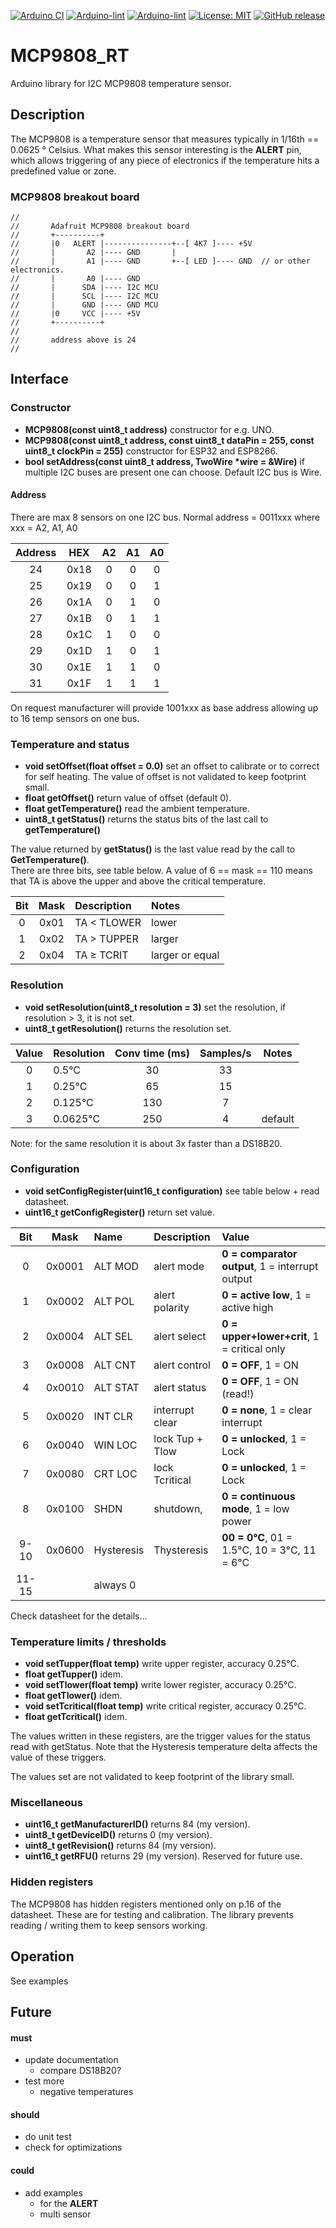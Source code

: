 
[![Arduino CI](https://github.com/RobTillaart/MCP9808_RT/workflows/Arduino%20CI/badge.svg)](https://github.com/marketplace/actions/arduino_ci)
[![Arduino-lint](https://github.com/RobTillaart/MCP9808_RT/actions/workflows/arduino-lint.yml/badge.svg)](https://github.com/RobTillaart/MCP9808_RT/actions/workflows/arduino-lint.yml)
[![Arduino-lint](https://github.com/RobTillaart/MCP9808_RT/actions/workflows/arduino-lint.yml/badge.svg)](https://github.com/RobTillaart/MCP9808_RT/actions/workflows/arduino-lint.yml)
[![License: MIT](https://img.shields.io/badge/license-MIT-green.svg)](https://github.com/RobTillaart/MCP9808_RT/blob/master/LICENSE)
[![GitHub release](https://img.shields.io/github/release/RobTillaart/MCP9808_RT.svg?maxAge=3600)](https://github.com/RobTillaart/MCP9808_RT/releases)


# MCP9808_RT

Arduino library for I2C MCP9808 temperature sensor.


## Description

The MCP9808 is a temperature sensor that measures typically in 1/16th == 0.0625 ° Celsius.
What makes this sensor interesting is the **ALERT** pin, which allows triggering of any piece
of electronics if the temperature hits a predefined value or zone.


### MCP9808 breakout board
```
//
//       Adafruit MCP9808 breakout board
//       +----------+
//       |0   ALERT |---------------+--[ 4K7 ]---- +5V
//       |       A2 |---- GND       |
//       |       A1 |---- GND       +--[ LED ]---- GND  // or other electronics.
//       |       A0 |---- GND
//       |      SDA |---- I2C MCU
//       |      SCL |---- I2C MCU
//       |      GND |---- GND MCU
//       |0     VCC |---- +5V
//       +----------+
//
//       address above is 24
//
```


## Interface

### Constructor

- **MCP9808(const uint8_t address)** constructor for e.g. UNO.
- **MCP9808(const uint8_t address, const uint8_t dataPin = 255, const uint8_t clockPin = 255)** constructor for ESP32 and ESP8266.
- **bool setAddress(const uint8_t address, TwoWire \*wire = &Wire)** if multiple I2C buses are present one can choose.
Default I2C bus is Wire.


#### Address

There are max 8 sensors on one I2C bus.
Normal address = 0011xxx where xxx = A2, A1, A0  

| Address |  HEX   |  A2  |  A1  |  A0  |
|:-------:|:------:|:----:|:----:|:----:|
|    24   |  0x18  |  0   |  0   |  0   |
|    25   |  0x19  |  0   |  0   |  1   |
|    26   |  0x1A  |  0   |  1   |  0   |
|    27   |  0x1B  |  0   |  1   |  1   |
|    28   |  0x1C  |  1   |  0   |  0   |
|    29   |  0x1D  |  1   |  0   |  1   |
|    30   |  0x1E  |  1   |  1   |  0   |
|    31   |  0x1F  |  1   |  1   |  1   |

On request manufacturer will provide 1001xxx as base address 
allowing up to 16 temp sensors on one bus.


### Temperature and status

- **void setOffset(float offset = 0.0)** set an offset to calibrate or to correct for self heating. 
The value of offset is not validated to keep footprint small.
- **float getOffset()** return value of offset (default 0).
- **float getTemperature()** read the ambient temperature.
- **uint8_t getStatus()** returns the status bits of the last call to **getTemperature()**

The value returned by **getStatus()** is the last value read by the call to **GetTemperature()**.  
There are three bits, see table below. 
A value of 6 == mask == 110 means that TA is above the upper and above the critical temperature.

|  Bit  |  Mask  |  Description  |  Notes           |
|:-----:|:------:|:--------------|:-----------------|
|   0   |  0x01  |  TA < TLOWER  |  lower           |
|   1   |  0x02  |  TA > TUPPER  |  larger          |
|   2   |  0x04  |  TA ≥ TCRIT   |  larger or equal |


### Resolution

- **void setResolution(uint8_t resolution = 3)** set the resolution, if resolution > 3, it is not set.
- **uint8_t getResolution()** returns the resolution set.

|  Value  |  Resolution  |  Conv time (ms)  |  Samples/s  |  Notes   |
|:-------:|:-------------|:----------------:|:-----------:|:--------:|
|    0    |  0.5°C       |   30             |   33        |          |
|    1    |  0.25°C      |   65             |   15        |          |
|    2    |  0.125°C     |   130            |   7         |          |
|    3    |  0.0625°C    |   250            |   4         |  default |


Note: for the same resolution it is about 3x faster than a DS18B20.


### Configuration

- **void setConfigRegister(uint16_t configuration)** see table below + read datasheet.
- **uint16_t getConfigRegister()** return set value.

| Bit   | Mask   | Name       | Description     | Value  |
|:-----:|:------:|:-----------|:----------------|:-------|
| 0     | 0x0001 | ALT MOD    | alert mode      | **0 = comparator output**,  1 = interrupt output
| 1     | 0x0002 | ALT POL    | alert polarity  | **0 = active low**,         1 = active high
| 2     | 0x0004 | ALT SEL    | alert select    | **0 = upper+lower+crit**,   1 = critical only
| 3     | 0x0008 | ALT CNT    | alert control   | **0 = OFF**,                1 = ON
| 4     | 0x0010 | ALT STAT   | alert status    | **0 = OFF**,                1 = ON  (read!)
| 5     | 0x0020 | INT CLR    | interrupt clear | **0 = none**,               1 = clear interrupt
| 6     | 0x0040 | WIN LOC    | lock Tup + Tlow | **0 = unlocked**,           1 = Lock
| 7     | 0x0080 | CRT LOC    | lock Tcritical  | **0 = unlocked**,           1 = Lock
| 8     | 0x0100 | SHDN       | shutdown,       | **0 = continuous mode**,    1 = low power
| 9-10  | 0x0600 | Hysteresis | Thysteresis     | **00 = 0°C**,  01 = 1.5°C,  10 = 3°C,  11 = 6°C
| 11-15 |        | always 0   |                 |

Check datasheet for the details...


### Temperature limits / thresholds

- **void setTupper(float temp)** write upper register, accuracy 0.25°C.
- **float getTupper()** idem.
- **void setTlower(float temp)** write lower register, accuracy 0.25°C.
- **float getTlower()** idem.
- **void setTcritical(float temp)** write critical register, accuracy 0.25°C.
- **float getTcritical()** idem.

The values written in these registers, are the trigger values for the status
read with getStatus. Note that the Hysteresis temperature delta affects the
value of these triggers.

The values set are not validated to keep footprint of the library small.


### Miscellaneous

- **uint16_t getManufacturerID()** returns 84 (my version).
- **uint8_t getDeviceID()** returns 0 (my version).
- **uint8_t getRevision()** returns 84 (my version).
- **uint16_t getRFU()** returns 29 (my version). Reserved for future use. 


### Hidden registers

The MCP9808 has hidden registers mentioned only on p.16 of the datasheet.
These are for testing and calibration.
The library prevents reading / writing them to keep sensors working.


## Operation

See examples


## Future

#### must
- update documentation
  - compare DS18B20?
- test more
  - negative temperatures

#### should
- do unit test
- check for optimizations

#### could
- add examples 
  - for the **ALERT**
  - multi sensor


